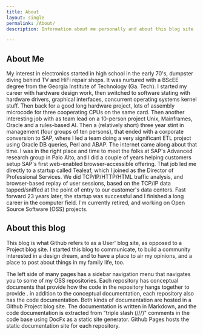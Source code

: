 ```yaml
---
title: About
layout: single
permalink: /About/
description: Information about me personally and about this blog site

---
```


## About Me

My interest in electronics started in high school in the early 70's, dumpster diving behind TV and HiFi repair shops. It was nurtured with a BScEE degree from the Georgia Institute of Technology (Ga. Tech). I started my career with hardware design work, then switched to software stating with hardware drivers, graphical interfaces, concurrent operating systems kernel stuff. Then back for a good long hardware project, lots of assembly microcode for three cooperating CPUs on the same card. Then another interesting job with as team lead on a 10-person project Unix, Mainframes, Oracle and a rules-based AI.  Then a (relatively short) three year stint in management (four groups of ten persons), that ended with a corporate conversion to SAP, where I led a team doing a very significant ETL project using Oracle DB queries, Perl and ABAP. The internet came along about that time. I was in the right place and time to meet the folks at SAP's Advanced research group in Palo Alto, and I did a couple of years helping customers setup SAP's first web-enabled browser-accessible offering. That job led me directly to a startup called Tealeaf, which I joined as the Director of Professional Services. We did TCP/IP/HTTP/HTML traffic analysis, and browser-based replay of user sessions, based on the TCP/IP data tapped/sniffed at the point of entry to our customer's data centers. Fast forward 23 years later, the startup was successful and I finished a long career in the computer field. I'm currently retired, and working on Open Source Software (OSS) projects.

## About this blog

This blog is what Github refers to as a User' blog site, as opposed to a Project blog site.
I started this blog to communicate, to build a community interested in a design dream, and to have a place to air my opinions, and a place to post about things in my family life, too.

The left side of many pages has a sidebar navigation menu that navigates you to some of my OSS repositories. Each repository has conceptual documents that provide how the code in the repository hangs together to provide . in addition to the conceptual documentation, each repository also has the code documentation. Both kinds of documentation are hosted in a Github Project blog site. The documentation is written in Markdown, and the code documentation is extracted from "triple slash (///)" comments in the code base using DocFx as a static site generator. Github Pages hosts the static documentation site for each repository.
